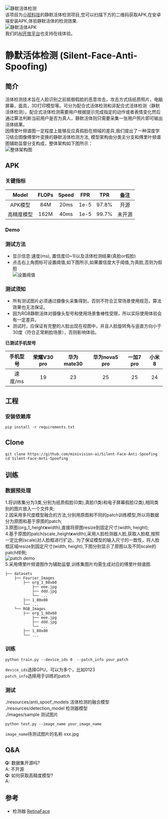 ![静默活体检测](https://github.com/minivision-ai/Silent-Face-Anti-Spoofing/blob/master/images/logo.jpg)  
该项目为[小视科技](https://www.minivision.cn/)的静默活体检测项目,您可以扫描下方的二维码获取APK,在安卓端安装APK,体验静默活体的检测效果.  
![静默活体APK](https://github.com/minivision-ai/Silent-Face-Anti-Spoofing/blob/master/images/静默活体APK.jpeg)  
我们的[AI开放平台](https://ai.minivision.cn/#/coreability/livedetection)也支持在线体验。  

# 静默活体检测 (Silent-Face-Anti-Spoofing)   
## 简介
  活体检测技术旨在人脸识别之前抵御假脸的恶意攻击，攻击方式括纸质照片，电脑屏幕，面具，3D打印模型等。可分为配合式活体检测和非配合式活体检测（静默活体检测）。配合式活体检测需要用户根据提示完成指定的动作或者表情变化然后通过算法判断当前用户是否为真人，静默活体则只需要采集一张用户照片即可输出活体结果。  
因傅里叶频谱图一定程度上能够反应真假脸在频域的差异,我们提出了一种深度学习结合图像傅里叶变换的静默活体检测方法, 模型架构由分类主分支和傅里叶频谱图辅助监督分支构成，整体架构如下图所示：  
![整体架构图](https://github.com/minivision-ai/Silent-Face-Anti-Spoofing/blob/master/images/framework.png)

## APK
 
### 关键指标  
| Model|FLOPs|Speed| FPR | TPR |备注 |
| :------:|:-----:|:-----:| :----: | :----: | :----: |
|   APK模型 |84M| 20ms | 1e-5|97.8%| 开源|
| 高精度模型 |162M| 40ms| 1e-5 |99.7%| 未开源 |
### Demo  


### 测试方法  
- 显示信息:速度(ms), 置信度(0~1)以及活体检测结果(真脸or假脸)
- 点击右上角图标可设置阈值,如下图所示,如果置信度大于阈值,为真脸,否则为假脸  
![设置阈值](https://github.com/minivision-ai/Silent-Face-Anti-Spoofing/tree/master/images/设置阈值.png)

### 测试须知 
- 所有测试图片必须通过摄像头采集得到，否则不符合正常场景使用规范，算法效果也无法保证。
- 因为RGB静默活体对摄像头型号和使用场景鲁棒性受限，所以实际使用体验会有一定差异。
- 测试时，应保证有完整的人脸出现在视图中，并且人脸旋转角与竖直方向小于30度（符合正常刷脸场景），否则影响体验。　　

**已测试手机型号**

|手机型号|荣耀V30 pro |华为mate30 |华为nova5 pro |一加7 pro |小米8 |
| :------:|:-----:|:-----:|:-----:|:-----:|:-----:|
|速度/ms|19|23|25|25|24|





## 工程
### 安装依赖库  
`pip install -r requirements.txt`
## Clone
```
git clone https://github.com/minivision-ai/Silent-Face-Anti-Spoofing  
cd Silent-Face-Anti-Spoofing
```  
## 训练  
### 数据预处理
1.将训练集分为3类,分别为纸质假脸(0类),真脸(1类)和电子屏幕假脸(2类),相同类别的图片放入一个文件夹;  
2.因采用多尺度模型融合的方法,分别用原图和不同的patch训练模型,所以将数据分为原图和基于原图的patch;  
3.原图(org_1_height**x**width),直接将原图resize到固定尺寸(width, height);  
4.基于原图的patch(scale_height**x**width),采用人脸检测器人脸,获取人脸框,按照一定比例(scale)对人脸框进行扩边，为了保证模型的输入尺寸的一致性，将人脸框区域resize到固定尺寸(width, height),下图分别显示了原图以及不同scale的patch样例;  
![patch demo](https://github.com/minivision-ai/Silent-Face-Anti-Spoofing/blob/master/images/patch_demo.png)  
5.采用傅里叶频谱图作为辅助监督,训练集图片均需生成对应的傅里叶频谱图.
```
├── datasets
    ├── Fourier_Images
        ├── org_1_80x60
            ├── eee.jpg
            ├── ddd.jpg
            └── ...
        ├── 1_80x80
        └── ...
    └── RGB_Images
        ├── org_1_80x60
            ├── eee.jpg
            ├── ddd.jpg
            └── ...
        ├── 1_80x80
        └── ...
```
### 训练
```
python train.py --device_ids 0  --patch_info your_patch
```  
`device_ids`选择GPU，可以为多个，比如0123  
`patch_info`选择用于训练的patch
### 测试
 ./resources/anti_spoof_models 活体检测的融合模型  
 ./resources/detection_model 检测器模型  
 ./images/sample 测试图片   
 ```
 python test.py --image_name your_image_name
```  
 `image_name`待测试图片的名称 xxx.jpg
## Q&A
**Q:**  数据集开源吗?  
A: 不开源  
**Q:** 如何获取高精度模型?  
A:
 
## 参考  
- 检测器 [RetinaFace](https://github.com/deepinsight/insightface/tree/master/RetinaFace)
